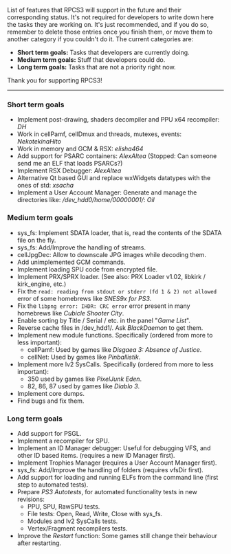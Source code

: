 List of features that RPCS3 will support in the future and their corresponding status. It's not required for developers to write down here the tasks they are working on. It's just recommended, and if you do so, remember to delete those entries once you finish them, or move them to another category if you couldn't do it. The current categories are:
* **Short term goals:** Tasks that developers are currently doing.
* **Medium term goals:** Stuff that developers could do.
* **Long term goals:** Tasks that are not a priority right now.

Thank you for supporting RPCS3!

***
### Short term goals
* Implement post-drawing, shaders decompiler and PPU x64 recompiler: _DH_
* Work in cellPamf, cellDmux and threads, mutexes, events: _NekotekinaHito_
* Work in memory and GCM & RSX: _elisha464_
* Add support for PSARC containers: _AlexAltea_ (Stopped: Can someone send me an ELF that loads PSARCs?)
* Implement RSX Debugger: _AlexAltea_
* Alternative Qt based GUI and replace wxWidgets datatypes with the ones of std: _xsacha_
* Implement a User Account Manager: Generate and manage the directories like: */dev\_hdd0/home/00000001/*: _Oil_


### Medium term goals
* sys_fs: Implement SDATA loader, that is, read the contents of the SDATA file on the fly.
* sys_fs: Add/Improve the handling of streams.
* cellJpgDec: Allow to downscale JPG images while decoding them.
* Add unimplemented GCM commands.
* Implement loading SPU code from encrypted file.
* Implement PRX/SPRX loader. (See also: PRX Loader v1.02, libkirk / kirk_engine, etc.)
* Fix the `read: reading from stdout or stderr (fd 1 & 2) not allowed` error of some homebrews like _SNES9x for PS3_.
* Fix the `libpng error: IHDR: CRC error` error present in many homebrews like _Cubicle Shooter City_.
* Enable sorting by Title / Serial / etc. in the panel "_Game List_".
* Reverse cache files in /dev_hdd1/. Ask _BlackDaemon_ to get them.
* Implement new module functions. Specifically (ordered from more to less important):
    * cellPamf: Used by games like _Disgaea 3: Absence of Justice_.
    * cellNet: Used by games like _Pinballistik_.
* Implement more lv2 SysCalls. Specifically (ordered from more to less important):
    * 350 used by games like _PixelJunk Eden_.
    * 82, 86, 87 used by games like _Diablo 3_.
* Implement core dumps.
* Find bugs and fix them.


### Long term goals
* Add support for PSGL.
* Implement a recompiler for SPU.
* Implement an ID Manager debugger: Useful for debugging VFS, and other ID based items. (requires a new ID Manager first).
* Implement Trophies Manager (requires a User Account Manager first).
* sys_fs: Add/Improve the handling of folders (requires vfsDir first).
* Add support for loading and running ELFs from the command line (first step to automated tests).
* Prepare _PS3 Autotests_, for automated functionality tests in new revisions:
    * PPU, SPU, RawSPU tests.
    * File tests: Open, Read, Write, Close with sys_fs.
    * Modules and lv2 SysCalls tests.
    * Vertex/Fragment recompilers tests.
* Improve the _Restart_ function: Some games still change their behaviour after restarting.